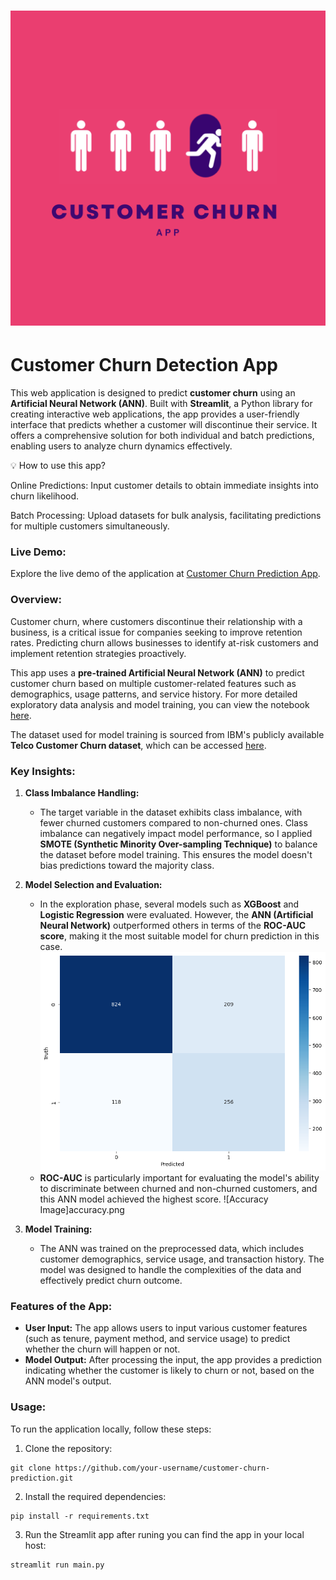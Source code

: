 # ![Customer Churn Prediction](app.jpg)
# Customer Churn Detection App

This web application is designed to predict **customer churn** using an **Artificial Neural Network (ANN)**. Built with **Streamlit**, a Python library for creating interactive web applications, the app provides a user-friendly interface that predicts whether a customer will discontinue their service. It offers a comprehensive solution for both individual and batch predictions, enabling users to analyze churn dynamics effectively.

💡 How to use this app?

Online Predictions: Input customer details to obtain immediate insights into churn likelihood.

Batch Processing: Upload datasets for bulk analysis, facilitating predictions for multiple customers simultaneously.

### Live Demo:
Explore the live demo of the application at [Customer Churn Prediction App](https://alsra-customer-churn-prediction-main-i14ob1.streamlit.app).

### Overview:
Customer churn, where customers discontinue their relationship with a business, is a critical issue for companies seeking to improve retention rates. Predicting churn allows businesses to identify at-risk customers and implement retention strategies proactively. 

This app uses a **pre-trained Artificial Neural Network (ANN)** to predict customer churn based on multiple customer-related features such as demographics, usage patterns, and service history. For more detailed exploratory data analysis and model training, you can view the notebook [here](https://github.com/alsra/telco_customer_churn_app/blob/main/churn_analysis.ipynb).

The dataset used for model training is sourced from IBM's publicly available **Telco Customer Churn dataset**, which can be accessed [here](https://community.ibm.com/community/user/businessanalytics/blogs/steven-macko/2019/07/11/telco-customer-churn-1113).

### Key Insights:
1. **Class Imbalance Handling:**
   - The target variable in the dataset exhibits class imbalance, with fewer churned customers compared to non-churned ones. Class imbalance can negatively impact model performance, so I applied **SMOTE (Synthetic Minority Over-sampling Technique)** to balance the dataset before model training. This ensures the model doesn't bias predictions toward the majority class.

2. **Model Selection and Evaluation:**
   - In the exploration phase, several models such as **XGBoost** and **Logistic Regression** were evaluated. However, the **ANN (Artificial Neural Network)** outperformed others in terms of the **ROC-AUC score**, making it the most suitable model for churn prediction in this case.
     ![Output Image](./output.png)
   - **ROC-AUC** is particularly important for evaluating the model's ability to discriminate between churned and non-churned customers, and this ANN model achieved the highest score.
    ![Accuracy Image]accuracy.png


3. **Model Training:**
   - The ANN was trained on the preprocessed data, which includes customer demographics, service usage, and transaction history. The model was designed to handle the complexities of the data and effectively predict churn outcome.

### Features of the App:
- **User Input:** The app allows users to input various customer features (such as tenure, payment method, and service usage) to predict whether the churn will happen or not.
- **Model Output:** After processing the input, the app provides a prediction indicating whether the customer is likely to churn or not, based on the ANN model's output.

### Usage:

To run the application locally, follow these steps:

1. Clone the repository:
 ```
git clone https://github.com/your-username/customer-churn-prediction.git
 ```
2. Install the required dependencies:
```
pip install -r requirements.txt
```
3. Run the Streamlit app after runing you can find the app in your local host:
```bash
streamlit run main.py
```



